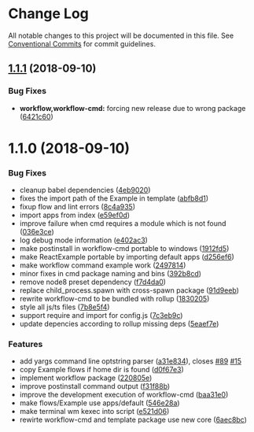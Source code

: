 # Change Log

All notable changes to this project will be documented in this file.
See [Conventional Commits](https://conventionalcommits.org) for commit guidelines.

<a name="1.1.1"></a>
## [1.1.1](https://github.com/havardh/workflow/compare/workflow-cmd@1.1.0...workflow-cmd@1.1.1) (2018-09-10)


### Bug Fixes

* **workflow,workflow-cmd:** forcing new release due to wrong package ([6421c60](https://github.com/havardh/workflow/commit/6421c60))





<a name="1.1.0"></a>
# 1.1.0 (2018-09-10)


### Bug Fixes

* cleanup babel dependencies ([4eb9020](https://github.com/havardh/workflow/commit/4eb9020))
* fixes the import path of the Example in template ([abfb8d1](https://github.com/havardh/workflow/commit/abfb8d1))
* fixup flow and lint errors ([8c4a935](https://github.com/havardh/workflow/commit/8c4a935))
* import apps from index ([e59ef0d](https://github.com/havardh/workflow/commit/e59ef0d))
* improve failure when cmd requires a module which is not found ([036e3ce](https://github.com/havardh/workflow/commit/036e3ce))
* log debug mode information ([e402ac3](https://github.com/havardh/workflow/commit/e402ac3))
* make postinstall in workflow-cmd portable to windows ([1912fd5](https://github.com/havardh/workflow/commit/1912fd5))
* make ReactExample portable by importing default apps ([d256ef6](https://github.com/havardh/workflow/commit/d256ef6))
* make workflow command example work ([2497814](https://github.com/havardh/workflow/commit/2497814))
* minor fixes in cmd package naming and bins ([392b8cd](https://github.com/havardh/workflow/commit/392b8cd))
* remove node8 preset dependency ([f7d4da0](https://github.com/havardh/workflow/commit/f7d4da0))
* replace child_process.spawn with cross-spawn package ([91d9eeb](https://github.com/havardh/workflow/commit/91d9eeb))
* rewrite workflow-cmd to be bundled with rollup ([1830205](https://github.com/havardh/workflow/commit/1830205))
* style all js/ts files ([7b8e5f4](https://github.com/havardh/workflow/commit/7b8e5f4))
* support require and import for config.js ([7c3eb9c](https://github.com/havardh/workflow/commit/7c3eb9c))
* update depencies according to rollup missing deps ([5eaef7e](https://github.com/havardh/workflow/commit/5eaef7e))


### Features

* add yargs command line optstring parser ([a31e834](https://github.com/havardh/workflow/commit/a31e834)), closes [#89](https://github.com/havardh/workflow/issues/89) [#15](https://github.com/havardh/workflow/issues/15)
* copy Example flows if home dir is found ([d0f67e3](https://github.com/havardh/workflow/commit/d0f67e3))
* implement workflow package ([220805e](https://github.com/havardh/workflow/commit/220805e))
* improve postinstall command output ([f31f88b](https://github.com/havardh/workflow/commit/f31f88b))
* improve the development execution of workflow-cmd ([baa31e0](https://github.com/havardh/workflow/commit/baa31e0))
* make flows/Example use apps/default ([546e28a](https://github.com/havardh/workflow/commit/546e28a))
* make terminal wm kexec into script ([e521d06](https://github.com/havardh/workflow/commit/e521d06))
* rewirte workflow-cmd and template package use new core ([6aec8bc](https://github.com/havardh/workflow/commit/6aec8bc))
